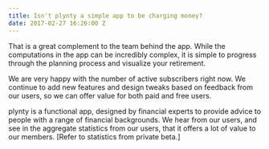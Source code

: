 ```yaml
---
title: Isn't plynty a simple app to be charging money?
date: 2017-02-27 16:26:00 Z
---
```


That is a great complement to the team behind the app. While the computations in the app can be incredibly complex, it is simple to progress through the planning process and visualize your retirement.

We are very happy with the number of active subscribers right now. We continue to add new features and design tweaks based on feedback from our users, so we can offer value for both paid and free users.

plynty is a functional app, designed by financial experts to provide advice to people with a range of financial backgrounds. We hear from our users, and see in the aggregate statistics from our users, that it offers a lot of value to our members. \[Refer to statistics from private beta.\]